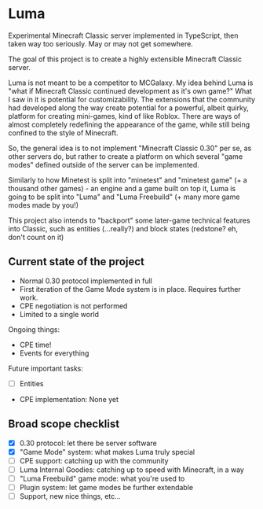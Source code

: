 # Luma
Experimental Minecraft Classic server implemented in TypeScript, then taken way too seriously. May or may not get somewhere.

The goal of this project is to create a highly extensible Minecraft Classic server.

Luma is not meant to be a competitor to MCGalaxy. My idea behind Luma is "what if Minecraft Classic continued development as it's own game?" What I saw in it is potential for customizability. The extensions that the community had developed along the way create potential for a powerful, albeit quirky, platform for creating mini-games, kind of like Roblox. There are ways of almost completely redefining the appearance of the game, while still being confined to the style of Minecraft.

So, the general idea is to not implement "Minecraft Classic 0.30" per se, as other servers do, but rather to create a platform on which several "game modes" defined outside of the server can be implemented.

Similarly to how Minetest is split into "minetest" and "minetest game" (+ a thousand other games) - an engine and a game built on top it, Luma is going to be split into "Luma" and "Luma Freebuild" (+ many more game modes made by you!)

This project also intends to "backport" some later-game technical features into Classic, such as entities (...really?) and block states (redstone? eh, don't count on it)

## Current state of the project
- Normal 0.30 protocol implemented in full
- First iteration of the Game Mode system is in place. Requires further work.
- CPE negotiation is not performed
- Limited to a single world

Ongoing things:
- CPE time!
- Events for everything

Future important tasks:
- [ ] Entities

- CPE implementation:
None yet

## Broad scope checklist
- [x] 0.30 protocol: let there be server software
- [x] "Game Mode" system: what makes Luma truly special
- [ ] CPE support: catching up with the community
- [ ] Luma Internal Goodies: catching up to speed with Minecraft, in a way
- [ ] "Luma Freebuild" game mode: what you're used to
- [ ] Plugin system: let game modes be further extendable
- [ ] Support, new nice things, etc...